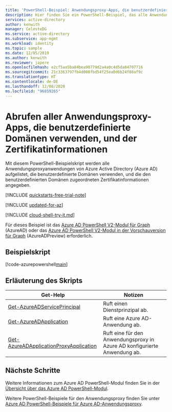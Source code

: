 ```yaml
---
title: 'PowerShell-Beispiel: Anwendungsproxy-Apps, die benutzerdefinierte Domänen verwenden'
description: Hier finden Sie ein PowerShell-Beispiel, das alle Anwendungsproxyanwendungen von Azure Active Directory (Azure AD) auflistet, die benutzerdefinierte Domänen verwenden, und die entsprechenden Zertifikatinformationen angibt.
services: active-directory
author: kenwith
manager: CelesteDG
ms.service: active-directory
ms.subservice: app-mgmt
ms.workload: identity
ms.topic: sample
ms.date: 12/05/2019
ms.author: kenwith
ms.reviewer: japere
ms.openlocfilehash: e2cf5aa5ba84bea90779d2a4a0c4d5da84707716
ms.sourcegitcommit: 21c3363797fb4d008fbd54f25ea0d6b24f88af9c
ms.translationtype: HT
ms.contentlocale: de-DE
ms.lasthandoff: 12/08/2020
ms.locfileid: "96859265"
---
```

# <a name="get-all-application-proxy-apps-using-custom-domains-and-certificate-information"></a>Abrufen aller Anwendungsproxy-Apps, die benutzerdefinierte Domänen verwenden, und der Zertifikatinformationen

Mit diesem PowerShell-Beispielskript werden alle Anwendungsproxyanwendungen von Azure Active Directory (Azure AD) aufgelistet, die benutzerdefinierte Domänen verwenden, und die den benutzerdefinierten Domänen zugeordneten Zertifikatinformationen angegeben.

[!INCLUDE [quickstarts-free-trial-note](../../../../includes/quickstarts-free-trial-note.md)]

[!INCLUDE [updated-for-az](../../../../includes/updated-for-az.md)]

[!INCLUDE [cloud-shell-try-it.md](../../../../includes/cloud-shell-try-it.md)]

Für dieses Beispiel ist das [Azure AD PowerShell V2-Modul für Graph](/powershell/azure/active-directory/install-adv2) (AzureAD) oder das [Azure AD PowerShell V2-Modul in der Vorschauversion für Graph](/powershell/azure/active-directory/install-adv2?view=azureadps-2.0-preview) (AzureADPreview) erforderlich.

## <a name="sample-script"></a>Beispielskript

[!code-azurepowershell[main](~/powershell_scripts/application-proxy/get-all-custom-domains-and-certs.ps1 "Get all Application Proxy apps using custom domains and certificate information")]

## <a name="script-explanation"></a>Erläuterung des Skripts

| Get-Help | Notizen |
|---|---|
|[Get-AzureADServicePrincipal](/powershell/module/azuread/get-azureadserviceprincipal) | Ruft einen Dienstprinzipal ab. |
|[Get-AzureADApplication](/powershell/module/azuread/get-azureadapplication) | Ruft eine Azure AD-Anwendung ab. |
|[Get-AzureADApplicationProxyApplication](/powershell/module/azuread/get-azureadapplicationproxyapplication) | Ruft eine für den Anwendungsproxy in Azure AD konfigurierte Anwendung ab. |

## <a name="next-steps"></a>Nächste Schritte

Weitere Informationen zum Azure AD PowerShell-Modul finden Sie in der [Übersicht über das Azure AD PowerShell-Modul](/powershell/azure/active-directory/overview).

Weitere PowerShell-Beispiele für den Anwendungsproxy finden Sie unter [Azure AD PowerShell-Beispiele für Azure AD-Anwendungsproxy](../application-proxy-powershell-samples.md).
